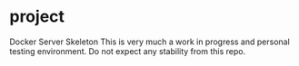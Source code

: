 # project
Docker Server Skeleton
This is very much a work in progress and personal testing environment.
Do not expect any stability from this repo.
